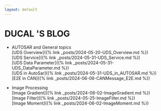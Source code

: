 ```yaml
---
layout: default
---
```


# DUCAL 'S BLOG


- AUTOSAR and General topics<br />
[UDS Overview]({% link _posts/2024-05-20-UDS_Overview.md %})<br />
[UDS Service]({% link _posts/2024-05-31-UDS_Service.md %})<br />
[UDS Data Parameter]({% link _posts/2024-05-31-UDS_DataParameter.md %})<br />
[UDS in AutoSar]({% link _posts/2024-05-31-UDS_in_AUTOSAR.md %})<br />
[E2E in CAN]({% link _posts/2024-06-06-CANMessage_E2E.md %})<br />

- Image Processing<br />
[Image Gradient]({% link _posts/2024-06-02-ImageGradient.md %})<br />
[Image Filter]({% link _posts/2024-05-25-ImageFilter.md %})<br />
[Image Moment]({% link _posts/2024-06-02-ImageMoment.md %})